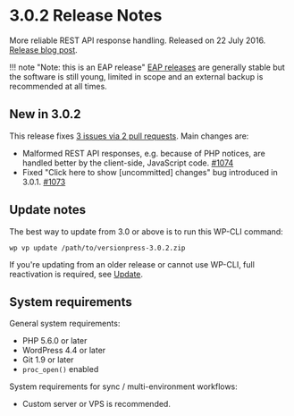 # 3.0.2 Release Notes

More reliable REST API response handling. Released on 22 July 2016. [Release blog post](https://blog.versionpress.net/2016/07/3-0-2-released/).

!!! note "Note: this is an EAP release"
    [EAP releases](../getting-started/about-eap.md) are generally stable but the software is still young, limited in scope and an external backup is recommended at all times.

## New in 3.0.2

This release fixes [3 issues via 2 pull requests](https://github.com/versionpress/versionpress/milestone/21?closed=1). Main changes are:

- Malformed REST API responses, e.g. because of PHP notices, are handled better by the client-side, JavaScript code. [#1074](https://github.com/versionpress/versionpress/issues/1074)
- Fixed "Click here to show [uncommitted] changes" bug introduced in 3.0.1. [#1073](https://github.com/versionpress/versionpress/issues/1073)


## Update notes

The best way to update from 3.0 or above is to run this WP-CLI command:

```
wp vp update /path/to/versionpress-3.0.2.zip
```

If you're updating from an older release or cannot use WP-CLI, full reactivation is required, see [Update](../getting-started/installation-uninstallation.md#update).


## System requirements

General system requirements:

 - PHP 5.6.0 or later
 - WordPress 4.4 or later
 - Git 1.9 or later
 - `proc_open()` enabled

System requirements for sync / multi-environment workflows:

 - Custom server or VPS is recommended.
